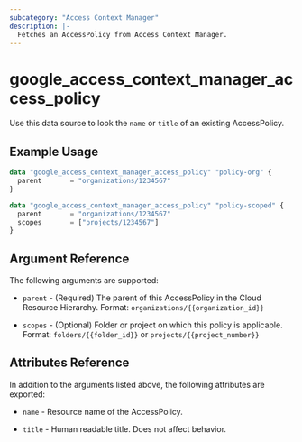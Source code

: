 ```yaml
---
subcategory: "Access Context Manager"
description: |-
  Fetches an AccessPolicy from Access Context Manager.
---
```


# google_access_context_manager_access_policy

Use this data source to look the `name` or `title` of an existing AccessPolicy.

## Example Usage

```tf
data "google_access_context_manager_access_policy" "policy-org" {
  parent       = "organizations/1234567"
}

data "google_access_context_manager_access_policy" "policy-scoped" {
  parent       = "organizations/1234567"
  scopes       = ["projects/1234567"]
}

```

## Argument Reference

The following arguments are supported:

* `parent` - (Required) The parent of this AccessPolicy in the Cloud Resource Hierarchy. Format: `organizations/{{organization_id}}`

* `scopes` - (Optional) Folder or project on which this policy is applicable. Format: `folders/{{folder_id}}` or `projects/{{project_number}}`


## Attributes Reference

In addition to the arguments listed above, the following attributes are exported:

* `name` - Resource name of the AccessPolicy.

* `title` - Human readable title. Does not affect behavior.
